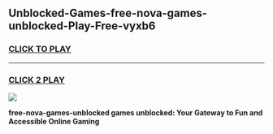 
## Unblocked-Games-free-nova-games-unblocked-Play-Free-vyxb6
<h3>
<a href="https://premium76.site?title=free-nova-games-unblocked&ref=18A">CLICK TO PLAY</a></h3>
<hr>

<h3>
<a href="https://premium76.site?title=free-nova-games-unblocked&ref=18A">CLICK 2 PLAY</a>
  
</h3>

<a href="https://premium76.site?title=free-nova-games-unblocked&ref=18A"><img src="https://clearcache.store/games.png"></a>


**free-nova-games-unblocked games unblocked: Your Gateway to Fun and Accessible Online Gaming**
